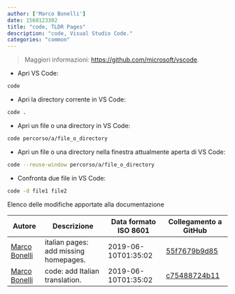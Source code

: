 ```yaml
---
author: ['Marco Bonelli']
date: 1560123302
title: "code, TLDR Pages"
description: "code, Visual Studio Code."
categories: "common"
---
```

> Maggiori informazioni: <https://github.com/microsoft/vscode>.

- Apri VS Code:

```bash
code
```

- Apri la directory corrente in VS Code:

```bash
code .
```

- Apri un file o una directory in VS Code:

```bash
code percorso/a/file_o_directory
```

- Apri un file o una directory nella finestra attualmente aperta di VS Code:

```bash
code --reuse-window percorso/a/file_o_directory
```

- Confronta due file in VS Code:

```bash
code -d file1 file2
```
Elenco delle modifiche apportate alla documentazione


Autore | Descrizione | Data formato ISO 8601 | Collegamento a GitHub
------|-----|-----|-----
[Marco Bonelli](mailto:marco@mebeim.net) | italian pages: add missing homepages. | 2019-06-10T01:35:02 | [55f7679b9d85](https://github.com/tldr-pages/tldr/commit/55f7679b9d85480f6c81738bd32c7901a1db36fe)
[Marco Bonelli](mailto:mb5.marcob@gmail.com) | code: add Italian translation. | 2019-06-10T01:35:02 | [c75488724b11](https://github.com/tldr-pages/tldr/commit/c75488724b110ce31bbb20f6768407419baa942a)

